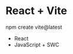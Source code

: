 # React + Vite

<!-- https://www.edu.goit.global/uk/learn/29773997/22355212/22355235/training?blockId=22355257 -->

npm create vite@latest

- React
- JavaScript + SWC
